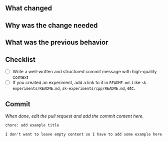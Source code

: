 ## What changed

## Why was the change needed

## What was the previous behavior

## Checklist

- [ ] Write a well-written and structured commit message with high-quality context
- [ ] If you created an experiment, add a link to it in `README.md`. Like `sk-experiments/README.md`, `sk-experiments/cpp/README.md`, etc.

## Commit

_When done, edit the pull request and add the commit content here._

```txt
chore: add example title

I don't want to leave empty content so I have to add some example here.
```
